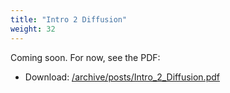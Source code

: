 ```yaml
---
title: "Intro 2 Diffusion"
weight: 32
---
```


Coming soon. For now, see the PDF:

- Download: [/archive/posts/Intro_2_Diffusion.pdf](/archive/posts/Intro_2_Diffusion.pdf)

